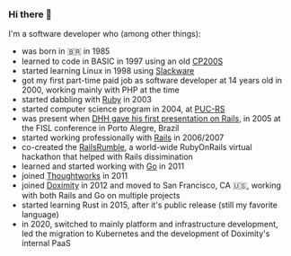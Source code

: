 ### Hi there 👋

I'm a software developer who (among other things):

* was born in 🇧🇷 in 1985
* learned to code in BASIC in 1997 using an old [CP200S](https://en.wikipedia.org/wiki/CP-200)
* started learning Linux in 1998 using [Slackware](https://en.wikipedia.org/wiki/Slackware)
* got my first part-time paid job as software developer at 14 years old in 2000, working mainly with PHP at the time
* started dabbling with [Ruby](https://www.ruby-lang.org/) in 2003
* started computer science program in 2004, at [PUC-RS](https://www.pucrs.br/)
* was present when [DHH gave his first presentation on Rails](https://www.youtube.com/watch?v=Gzj723LkRJY), in 2005 at the FISL conference in Porto Alegre, Brazil
* started working professionally with [Rails](https://rubyonrails.org/) in 2006/2007
* co-created the [RailsRumble](https://en.wikipedia.org/wiki/Rails_Rumble), a world-wide RubyOnRails virtual hackathon that helped with Rails dissimination 
* learned and started working with [Go](https://go.dev/) in 2011
* joined [Thoughtworks](https://www.thoughtworks.com/) in 2011
* joined [Doximity](https://www.doximity.com/) in 2012 and moved to San Francisco, CA :us:, working with both Rails and Go on multiple projects
* started learning Rust in 2015, after it's public release (still my favorite language)
* in 2020, switched to mainly platform and infrastructure development, led the migration to Kubernetes and the development of Doximity's internal PaaS
